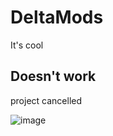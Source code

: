 # DeltaMods

It's cool

## Doesn't work

project cancelled

![image](https://github.com/r1delta/deltamods/assets/46062054/fdb86b25-48b7-443e-8538-f354b85d691e)
